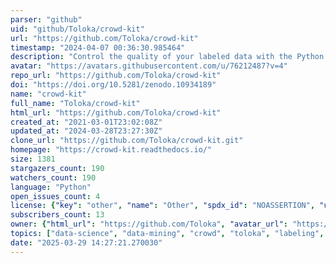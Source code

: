 ```yaml
---
parser: "github"
uid: "github/Toloka/crowd-kit"
url: "https://github.com/Toloka/crowd-kit"
timestamp: "2024-04-07 00:36:30.985464"
description: "Control the quality of your labeled data with the Python tools you already know."
avatar: "https://avatars.githubusercontent.com/u/76212487?v=4"
repo_url: "https://github.com/Toloka/crowd-kit"
doi: "https://doi.org/10.5281/zenodo.10934189"
name: "crowd-kit"
full_name: "Toloka/crowd-kit"
html_url: "https://github.com/Toloka/crowd-kit"
created_at: "2021-03-01T23:02:08Z"
updated_at: "2024-03-28T23:27:30Z"
clone_url: "https://github.com/Toloka/crowd-kit.git"
homepage: "https://crowd-kit.readthedocs.io/"
size: 1381
stargazers_count: 190
watchers_count: 190
language: "Python"
open_issues_count: 4
license: {"key": "other", "name": "Other", "spdx_id": "NOASSERTION", "url": null, "node_id": "MDc6TGljZW5zZTA="}
subscribers_count: 13
owner: {"html_url": "https://github.com/Toloka", "avatar_url": "https://avatars.githubusercontent.com/u/76212487?v=4", "login": "Toloka", "type": "Organization"}
topics: ["data-science", "data-mining", "crowd", "toloka", "labeling", "annotation", "aggregations", "python", "crowdsourcing", "quality-control", "truth-inference"]
date: "2025-03-29 14:27:21.270030"
---
```

